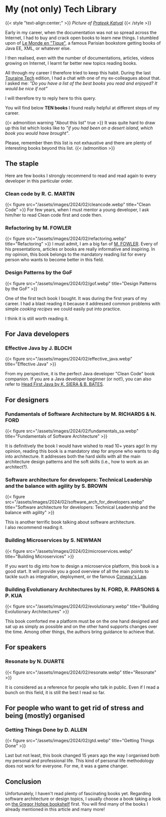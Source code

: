 # My (not only) Tech Library


{{< style "text-align:center;" >}}
_Picture of [Prateek Katyal](https://unsplash.com/fr/@prateekkatyal?utm_content=creditCopyText&utm_medium=referral&utm_source=unsplash)_
{{< /style >}}

Early in my career, when the documentation was not so spread across the Internet, I had to buy and crack open books to learn new things.
I stumbled upon of [Le Monde en "Tique"](https://ilibrairie.fr/75/paris/le-monde-en-tique-1zu), a famous Parisian bookstore getting books of Java EE, XML, or whatever else.

I then realised, even with the number of documentations, articles, videos growing on Internet, I learnt far better new topics reading books.

All through my career I therefore tried to keep this habit.
During the last [Touraine Tech](https://touraine.tech/) edition, I had a chat with one of my ex-colleagues about that. 
I asked me: _"Do you have a list of the best books you read and enjoyed? It would be nice if not"_ 

I will therefore try to reply here to this query.

You will find below **TEN books** I found really helpful at different steps of my career.

{{< admonition warning "About this list" true >}}
It was quite hard to draw up this list which looks like to _"if you had been on a desert island, which book you would have brought"_.

Please, remember then this list is not exhaustive and there are plenty of interesting books beyond this list.
{{< /admonition >}}

## The staple
Here are few books I strongly recommend to read and read again to every developer in this particular order.

### Clean code by R. C. MARTIN
{{< figure src="/assets/images/2024/02/cleancode.webp" title="Clean Code" >}}
For few years, when I must mentor a young developer, I ask him/her to read Clean code first and code then.

### Refactoring by M. FOWLER
{{< figure src="/assets/images/2024/02/refactoring.webp" title="Refactoring" >}}
I must admit, I am a big fan of [M. FOWLER](https://martinfowler.com/). 
Every of his presentations, articles or books are really informative and inspiring.
In my opinion, this book belongs to the mandatory reading list for every person who wants to become better in this field.

### Design Patterns by the GoF
{{< figure src="/assets/images/2024/02/gof.webp" title="Design Patterns by the GoF" >}}

One of the first tech book I bought. It was during the first years of my career.
I had a blast reading it because it addressed common problems with simple _cooking recipes_ we could easily put into practice. 

I think it is still worth reading it.

## For Java developers

### Effective Java by J. BLOCH
{{< figure src="/assets/images/2024/02/effective_java.webp" title="Effective Java" >}}

From my perspective, it is the perfect Java developer "Clean Code" book companion.
If you are a Java developer beginner (or not!), you can also refer to [Head First Java by K. SIERA & B. BATES](https://www.oreilly.com/library/view/head-first-java/9781492091646/).

## For designers
### Fundamentals of Software Architecture by M. RICHARDS & N. FORD
{{< figure src="/assets/images/2024/02/fundamentals_sa.webp" title="Fundamentals of Software Architecture" >}}

It is definitively the book I would have wished to read 10+ years ago!
In my opinion, reading this book is a mandatory step for anyone who wants to dig into architecture. 
It addresses both the hard skills with all the main architecture design patterns and the soft skills (i.e., how to work as an architect?). 

### Software architecture for developers: Technical Leadership and the balance with agility by S. BROWN
{{< figure src="/assets/images/2024/02/software_arch_for_developers.webp" title="Software architecture for developers: Technical Leadership and the balance with agility" >}}

This is another terrific book talking about software architecture.  
I also recommend reading it.

### Building Microservices by S. NEWMAN
{{< figure src="/assets/images/2024/02/microservices.webp" title="Building Microservices" >}}

If you want to dig into how to design a microservice platform, this book is a good start.
It will provide you a good overview of all the main points to tackle such as integration, deployment, or the famous [Conway's Law](https://en.wikipedia.org/wiki/Conway%27s_law).

### Building Evolutionary Architectures by N. FORD, R. PARSONS & P. KUA
{{< figure src="/assets/images/2024/02/evolutionary.webp" title="Building Evolutionary Architectures" >}}

This book comforted me a platform must be on the one hand designed and sat up as simply as possible and on the other hand supports changes over the time.
Among other things, the authors bring guidance to achieve that.

## For speakers
### Resonate by N. DUARTE
{{< figure src="/assets/images/2024/02/resonate.webp" title="Resonate" >}}

It is considered as a reference for people who talk in public.
Even if I read a bunch on this field, it is still the best I read so far.

## For people who want to get rid of stress and being (mostly) organised
### Getting Things Done by D. ALLEN
{{< figure src="/assets/images/2024/02/gtd.webp" title="Getting Things Done" >}}

Last but not least, this book changed 15 years ago the way I organised both my personal and professional life. 
This kind of personal life methodology does not work for everyone.
For me, it was a game changer.

## Conclusion
Unfortunately, I haven't read plenty of fascinating books yet.
Regarding software architecture or design topics, I usually choose a book taking a look on [the Gregor Hohpe bookshelf](https://architectelevator.com/architecture/architect-bookshelf/) first.
You will find many of the books I already mentioned in this article and many more!

